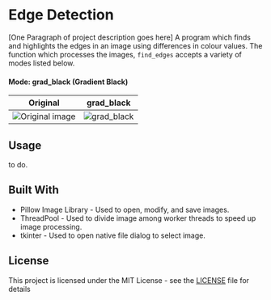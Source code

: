 # Edge Detection

[One Paragraph of project description goes here]
A program which finds and highlights the edges in an image using differences in colour values.
The function which processes the images, `find_edges` accepts a variety of modes listed below.
#### Mode: grad_black (Gradient Black)
| Original      | grad_black    |
|:-------------:|:-------------:|
|![Original image](https://i.imgur.com/S5ACk9W.jpg) | ![grad_black](https://i.imgur.com/rgg0wKL.jpg) |


## Usage

to do.

## Built With

* Pillow Image Library - Used to open, modify, and save images.
* ThreadPool - Used to divide image among worker threads to speed up image processing.
* tkinter - Used to open native file dialog to select image.

## License

This project is licensed under the MIT License - see the [LICENSE](LICENSE) file for details
